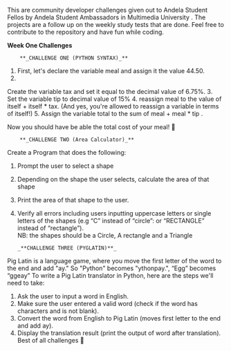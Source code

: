 This are community developer challenges given out to Andela Student Fellos by Andela Student Ambassadors in Multimedia University . 
The projects are a follow up on the weekly study tests that are done. 
Feel free to contribute to the repository and have fun while coding.

**Week One Challenges**

        **_CHALLENGE ONE (PYTHON SYNTAX)_**
1.	First, let's declare the variable meal and assign it the value 44.50.
2.	
Create the variable tax and set it equal to the decimal value of 6.75%.
3.	
Set the variable tip to decimal value of 15% 
4.	reassign meal to the value of itself + itself * tax. (And yes, you're allowed to reassign a variable in terms of itself!)
5.	Assign the variable total to the sum of meal + meal * tip . 

Now you should have be able the total cost of your meal! 

        **_CHALLENGE TWO (Area Calculator)_**
        
Create a Program that does the following: 
1.	Prompt the user to select a shape
2.	Depending on the shape the user selects, calculate the area of that shape
3.	Print the area of that shape to the user.
4.	Verify all errors including users inputting uppercase letters or single letters of the shapes (e.g “C” instead of “circle”: or “RECTANGLE” instead of “rectangle”).  
NB: the shapes should be a Circle, A rectangle and a Triangle

        _**CHALLENGE THREE (PYGLATIN)**_
        
Pig Latin is a language game, where you move the first letter of the word to the end and add "ay." So "Python" becomes "ythonpay.", “Egg” becomes “ggeay” To write a Pig Latin translator in Python, here are the steps we'll need to take:
1.	Ask the user to input a word in English.
2.	Make sure the user entered a valid word (check if the word has characters and is not blank).
3.	Convert the word from English to Pig Latin (moves first letter to the end and add ay).
4.	Display the translation result (print the output of word after translation).
Best of all challenges 

